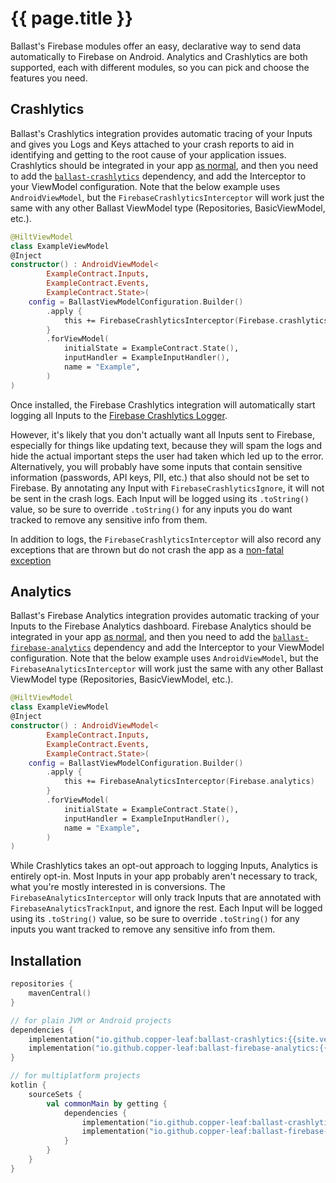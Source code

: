 ---
---

# {{ page.title }}

Ballast's Firebase modules offer an easy, declarative way to send data automatically to Firebase on Android. Analytics 
and Crashlytics are both supported, each with different modules, so you can pick and choose the features you need.

## Crashlytics

Ballast's Crashlytics integration provides automatic tracing of your Inputs and gives you Logs and Keys attached to your
crash reports to aid in identifying and getting to the root cause of your application issues. Crashlytics should be 
integrated in your app [as normal][1], and then 
you need to add the [`ballast-crashlytics`](#Installation) dependency, and add the Interceptor to your ViewModel 
configuration. Note that the below example uses `AndroidViewModel`, but the `FirebaseCrashlyticsInterceptor` will work 
just the same with any other Ballast ViewModel type (Repositories, BasicViewModel, etc.).

```kotlin
@HiltViewModel
class ExampleViewModel
@Inject
constructor() : AndroidViewModel<
        ExampleContract.Inputs,
        ExampleContract.Events,
        ExampleContract.State>(
    config = BallastViewModelConfiguration.Builder()
        .apply {
            this += FirebaseCrashlyticsInterceptor(Firebase.crashlytics)
        }
        .forViewModel(
            initialState = ExampleContract.State(),
            inputHandler = ExampleInputHandler(),
            name = "Example",
        )
)
```

Once installed, the Firebase Crashlytics integration will automatically start logging all Inputs to the 
[Firebase Crashlytics Logger][2]. 

However, it's likely that you don't actually want all Inputs sent to Firebase, especially for things like updating text, 
because they will spam the logs and hide the actual important steps the user had taken which led up to the error. 
Alternatively, you will probably have some inputs that contain sensitive information (passwords, API keys, PII, etc.) 
that also should not be set to Firebase. By annotating any Input with `FirebaseCrashlyticsIgnore`, it will not be sent 
in the crash logs. Each Input will be logged using its `.toString()` value, so be sure to override `.toString()` for any
inputs you do want tracked to remove any sensitive info from them.

In addition to logs, the `FirebaseCrashlyticsInterceptor` will also record any exceptions that are thrown but do not 
crash the app as a [non-fatal exception][3]

## Analytics

Ballast's Firebase Analytics integration provides automatic tracking of your Inputs to the Firebase Analytics dashboard. 
Firebase Analytics should be integrated in your app [as normal][4], and then you need to add the 
[`ballast-firebase-analytics`](#Installation) dependency and add the Interceptor to your ViewModel configuration. Note 
that the below example uses `AndroidViewModel`, but the `FirebaseAnalyticsInterceptor` will work just the same with any 
other Ballast ViewModel type (Repositories, BasicViewModel, etc.).

```kotlin
@HiltViewModel
class ExampleViewModel
@Inject
constructor() : AndroidViewModel<
        ExampleContract.Inputs,
        ExampleContract.Events,
        ExampleContract.State>(
    config = BallastViewModelConfiguration.Builder()
        .apply {
            this += FirebaseAnalyticsInterceptor(Firebase.analytics)
        }
        .forViewModel(
            initialState = ExampleContract.State(),
            inputHandler = ExampleInputHandler(),
            name = "Example",
        )
)
```

While Crashlytics takes an opt-out approach to logging Inputs, Analytics is entirely opt-in. Most Inputs in your app 
probably aren't necessary to track, what you're mostly interested in is conversions. The `FirebaseAnalyticsInterceptor` 
will only track Inputs that are annotated with `FirebaseAnalyticsTrackInput`, and ignore the rest. Each Input will be
logged using its `.toString()` value, so be sure to override `.toString()` for any inputs you want tracked to remove any
sensitive info from them.

## Installation

```kotlin
repositories {
    mavenCentral()
}

// for plain JVM or Android projects
dependencies {
    implementation("io.github.copper-leaf:ballast-crashlytics:{{site.version}}")
    implementation("io.github.copper-leaf:ballast-firebase-analytics:{{site.version}}")
}

// for multiplatform projects
kotlin {
    sourceSets {
        val commonMain by getting {
            dependencies {
                implementation("io.github.copper-leaf:ballast-crashlytics:{{site.version}}")
                implementation("io.github.copper-leaf:ballast-firebase-analytics:{{site.version}}")
            }
        }
    }
}
```

[1]: https://firebase.google.com/docs/crashlytics/get-started?platform=android
[2]: https://firebase.google.com/docs/crashlytics/customize-crash-reports?platform=android#add-logs
[3]: https://firebase.google.com/docs/crashlytics/customize-crash-reports?platform=android#log-excepts
[4]: https://firebase.google.com/docs/analytics/get-started?platform=android

